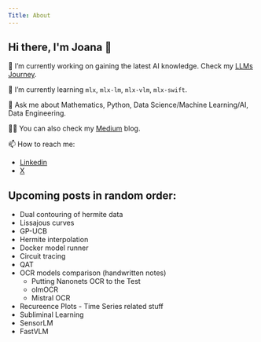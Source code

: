 ```yaml
---
Title: About
---
```


## Hi there, I'm Joana 👋

🔭 I’m currently working on gaining the latest AI knowledge. Check my [LLMs Journey](https://github.com/JoeJoe1313/LLMs-Journey).

🌱 I’m currently learning `mlx`, `mlx-lm`, `mlx-vlm`, `mlx-swift`.

💬 Ask me about Mathematics, Python, Data Science/Machine Learning/AI, Data Engineering.

👩‍💻 You can also check my [Medium](https://medium.com/@levchevajoana) blog.

📫 How to reach me:

- [Linkedin](https://www.linkedin.com/in/joana-levtcheva-479844164/)
- [X](https://x.com/13_jo_jo_13)

## Upcoming posts in random order:

- ⁠Dual contouring of hermite data
- Lissajous curves
- GP-UCB
- Hermite interpolation
- ⁠Docker model runner
- Circuit tracing
- QAT
- OCR models comparison (handwritten notes)
    - Putting Nanonets OCR to the Test
    - olmOCR
    - Mistral OCR
- Recureence Plots - Time Series related stuff
- Subliminal Learning
- SensorLM
- FastVLM
